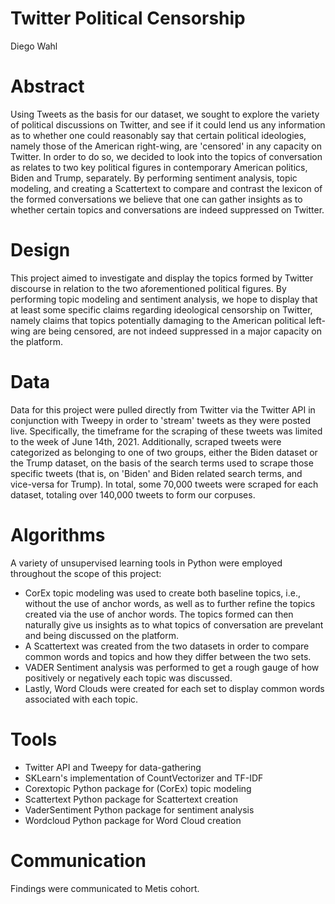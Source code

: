 # Twitter Political Censorship
Diego Wahl

# Abstract
Using Tweets as the basis for our dataset, we sought to explore the variety of political discussions on Twitter, and see if it could lend us any information as to whether one could reasonably say that certain political ideologies, namely those of the American right-wing, are 'censored' in any capacity on Twitter. In order to do so, we decided to look into the topics of conversation as relates to two key political figures in contemporary American politics, Biden and Trump, separately. By performing sentiment analysis, topic modeling, and creating a Scattertext to compare and contrast the lexicon of the formed conversations we believe that one can gather insights as to whether certain topics and conversations are indeed suppressed on Twitter. 

# Design
This project aimed to investigate and display the topics formed by Twitter discourse in relation to the two aforementioned political figures. By performing topic modeling and sentiment analysis, we hope to display that at least some specific claims regarding ideological censorship on Twitter, namely claims that topics potentially damaging to the American political left-wing are being censored, are not indeed suppressed in a major capacity on the platform. 

# Data
Data for this project were pulled directly from Twitter via the Twitter API in conjunction with Tweepy in order to 'stream' tweets as they were posted live. Specifically, the timeframe for the scraping of these tweets was limited to the week of June 14th, 2021. Additionally, scraped tweets were categorized as belonging to one of two groups, either the Biden dataset or the Trump dataset, on the basis of the search terms used to scrape those specific tweets (that is, on 'Biden' and Biden related search terms, and vice-versa for Trump). In total, some 70,000 tweets were scraped for each dataset, totaling over 140,000 tweets to form our corpuses. 

# Algorithms
A variety of unsupervised learning tools in Python were employed throughout the scope of this project:
* CorEx topic modeling was used to create both baseline topics, i.e., without the use of anchor words, as well as to further refine the topics created via the use of anchor words. The topics formed can then naturally give us insights as to what topics of conversation are prevelant and being discussed on the platform. 
* A Scattertext was created from the two datasets in order to compare common words and topics and how they differ between the two sets.
* VADER Sentiment analysis was performed to get a rough gauge of how positively or negatively each topic was discussed.
* Lastly, Word Clouds were created for each set to display common words associated with each topic.

# Tools
* Twitter API and Tweepy for data-gathering
* SKLearn's implementation of CountVectorizer and TF-IDF
* Corextopic Python package for (CorEx) topic modeling
* Scattertext Python package for Scattertext creation
* VaderSentiment Python package for sentiment analysis
* Wordcloud Python package for Word Cloud creation

# Communication
Findings were communicated to Metis cohort.
